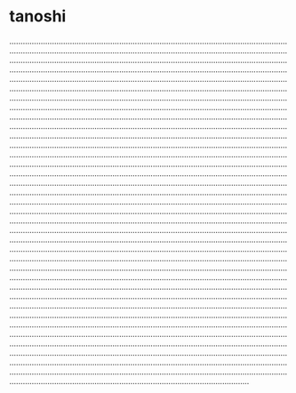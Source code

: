 # tanoshi
...........................................................................................................................................................................................................................................................................................................................................................................................................................................................................................................................................................................................................................................................................................................................................................................................................................................................................................................................................................................................................................................................................................................................................................................................................................................................................................................................................................................................................................................................................................................................................................................................................................................................................................................................................................................................................................................................................................................................................................................................................................................................................................................................................................................................................................................................................................................................................................................................................................................................................................................................................................................................................................................................................................................................................................................................................................................................................................................................................................................................................................................................................................................................................................................................................................................................................................................................................................................................................................................................................................................................................................................................................................................................................................................................................................................................................................................................................................................................................................................................................................................................................................................................................................................................................................................................................................................................................................................................................................................................................................................................................................................................................................................................................................................................................................